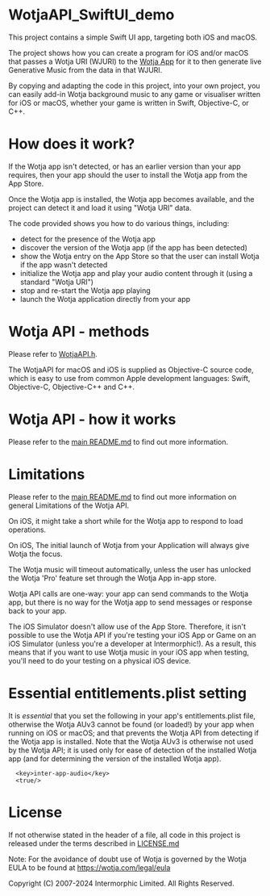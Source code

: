 # WotjaAPI_SwiftUI_demo

This project contains a simple Swift UI app, targeting both iOS and macOS.

The project shows how you can create a program for iOS and/or macOS that passes a Wotja URI (WJURI) to the [Wotja App](https://wotja.com) for it to then generate live Generative Music from the data in that WJURI.

By copying and adapting the code in this project, into your own project, you can easily add-in Wotja background music to any game or visualiser written for iOS or macOS, whether your game is written in Swift, Objective-C, or C++.

# How does it work?

If the Wotja app isn't detected, or has an earlier version than your app requires, then your app should the user to install the Wotja app from the App Store.

Once the Wotja app is installed, the Wotja app becomes available, and the project can detect it and load it using "Wotja URI" data.

The code provided shows you how to do various things, including:
- detect for the presence of the Wotja app
- discover the version of the Wotja app (if the app has been detected)
- show the Wotja entry on the App Store so that the user can install Wotja if the app wasn't detected
- initialize the Wotja app and play your audio content through it (using a standard "Wotja URI")
- stop and re-start the Wotja app playing
- launch the Wotja application directly from your app

# Wotja API - methods

Please refer to [WotjaAPI.h](./WotjaAPI.h).

The WotjaAPI for macOS and iOS is supplied as Objective-C source code, which is easy to use from common Apple development languages: Swift, Objective-C, Objective-C++ and C++.

# Wotja API - how it works

Please refer to the [main README.md](../README.md) to find out more information.

# Limitations

Please refer to the [main README.md](../README.md) to find out more information on general Limitations of the Wotja API.

On iOS, it might take a short while for the Wotja app to respond to load operations.

On iOS, The initial launch of Wotja from your Application will always give Wotja the focus.

The Wotja music will timeout automatically, unless the user has unlocked the Wotja 'Pro' feature set through the Wotja App in-app store.

Wotja API calls are one-way: your app can send commands to the Wotja app, but there is no way for the Wotja app to send messages or response back to your app.

The iOS Simulator doesn't allow use of the App Store. Therefore, it isn't possible to use the Wotja API if you're testing your iOS App or Game on an iOS Simulator (unless you're a developer at Intermorphic!). As a result, this means that if you want to use Wotja music in your iOS app when testing, you'll need to do your testing on a physical iOS device.

# Essential entitlements.plist setting

It is *essential* that you set the following in your app's entitlements.plist file, otherwise the Wotja AUv3 cannot be found (or loaded!) by your app when running on iOS or macOS; and that prevents the Wotja API from detecting if the Wotja app is installed. Note that the Wotja AUv3 is otherwise not used by the Wotja API; it is used only for ease of detection of the installed Wotja app (and for determining the version of the installed Wotja app).

```
  <key>inter-app-audio</key>
  <true/>
```

# License

If not otherwise stated in the header of a file, all code in this project is released under the terms described in [LICENSE.md](./LICENSE.md)

Note: For the avoidance of doubt use of Wotja is governed by the Wotja EULA to be found at https://wotja.com/legal/eula

Copyright (C) 2007-2024 Intermorphic Limited. All Rights Reserved.

